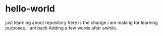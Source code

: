 # hello-world
just learning about repository
here is the change i am making for learning purposes. i am back
Adding a few words after awhile.

